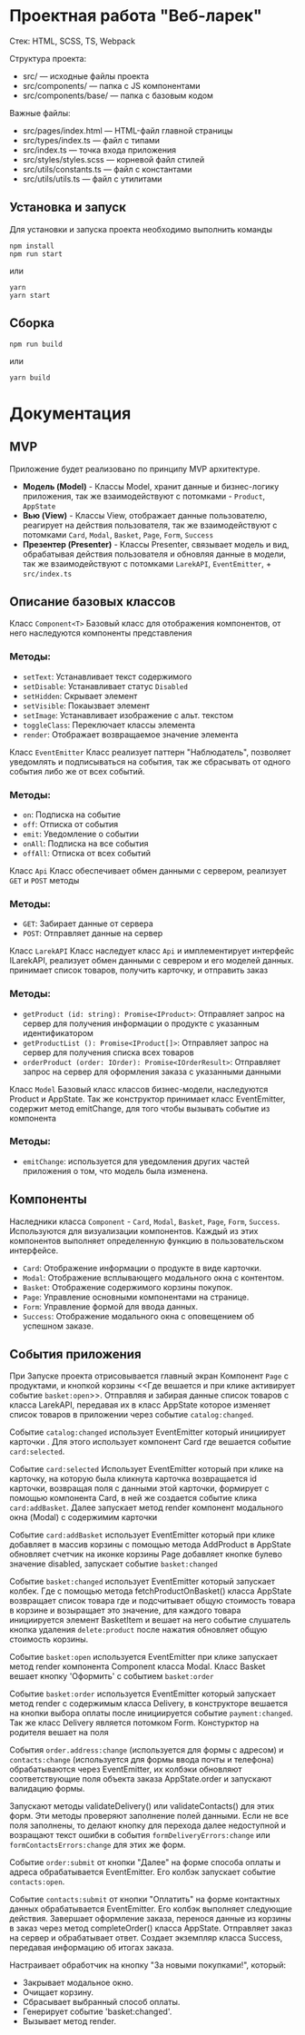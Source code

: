 # Проектная работа "Веб-ларек"

Стек: HTML, SCSS, TS, Webpack

Структура проекта:
- src/ — исходные файлы проекта
- src/components/ — папка с JS компонентами
- src/components/base/ — папка с базовым кодом

Важные файлы:
- src/pages/index.html — HTML-файл главной страницы
- src/types/index.ts — файл с типами
- src/index.ts — точка входа приложения
- src/styles/styles.scss — корневой файл стилей
- src/utils/constants.ts — файл с константами
- src/utils/utils.ts — файл с утилитами

## Установка и запуск
Для установки и запуска проекта необходимо выполнить команды

```
npm install
npm run start
```

или

```
yarn
yarn start
```
## Сборка

```
npm run build
```

или

```
yarn build
```


# Документация
## MVP

Приложение будет реализовано по принципу MVP архитектуре.

- **Модель (Model)** - Классы Model, хранит данные и бизнес-логику приложения, так же взаимодействуют с потомками - `Product`, `AppState`
- **Вью (View)** - Классы View, отображает данные пользователю, 
реагирует на действия пользователя, так же взаимодействуют с потомками `Card`, `Modal`, `Basket`, `Page`, `Form`, `Success`
- **Презентер (Presenter)** - Классы Presenter, cвязывает модель и вид, 
обрабатывая действия пользователя и обновляя данные в модели, 
так же взаимодействуют с потомками `LarekAPI`, `EventEmitter`, + `src/index.ts`

## Описание базовых классов

Класс `Component<T>`
Базовый класс для отображения компонентов, от него наследуются компоненты представления

### Методы: ###
  - `setText`: Устанавливает текст содержимого
  - `setDisable`: Устанавливает статус `Disabled`
  - `setHidden`: Скрывает элемент
  - `setVisible`: Покаызвает элемент
  - `setImage`: Устанавливает изображение с альт. текстом
  - `toggleClass`: Переключает классы элемента
  - `render`: Отображает возвращаемое значение элемента

Класс `EventEmitter`
Класс реализует паттерн "Наблюдатель", позволяет уведомлять и подписываться на события, так же сбрасывать от одного события либо же от всех событий.

### Методы: ###
  - `on`: Подписка на событие
  - `off`: Отписка от события
  - `emit`: Уведомление о событии
  - `onAll`: Подписка на все события
  - `offAll`: Отписка от всех событий

Класс `Api`
Класс обеспечивает обмен данными с сервером, реализует `GET` и `POST` методы

### Методы: ###
  - `GET`: Забирает данные от сервера
  - `POST`: Отправляет данные на сервер

Класс `LarekAPI`
Класс наследует класс `Api` и имплементирует интерфейс ILarekAPI, реализует обмен данными с севрером и его моделей данных. принимает список товаров, получить карточку, и отправить заказ

### Методы: ###
  - `getProduct (id: string): Promise<IProduct>`: Отправляет запрос на сервер для получения информации о продукте с указанным идентификатором
  - `getProductList (): Promise<IProduct[]>`: Отправляет запрос на сервер для получения списка всех товаров
  - `orderProduct (order: IOrder): Promise<IOrderResult>`: Отправляет запрос на сервер для оформления заказа с указанными данными

Класс `Model`
Базовый класс классов бизнес-модели, наследуются Product и AppState. Так же конструктор принимает класс EventEmitter, содержит метод emitChange, для того чтобы вызывать событие из компонента

### Методы: ###
  - `emitChange`: используется для уведомления других частей приложения о том, что модель была изменена.

## Компоненты 

Наследники класса `Component` - `Card`, `Modal`, `Basket`, `Page`, `Form`, `Success`. Используются для визуализации компонентов. Каждый из этих компонентов выполняет определенную функцию в пользовательском интерфейсе.

- `Card`: Отображение информации о продукте в виде карточки.
- `Modal`: Отображение всплывающего модального окна с контентом.
- `Basket`: Отображение содержимого корзины покупок.
- `Page`: Управление основными компонентами на странице.
- `Form`: Управление формой для ввода данных.
- `Success`: Отображение модального окна с оповещением об успешном заказе.

## События приложения

При Запуске проекта отрисовывается главный экран Компонент `Page` с продуктами, и кнопкой корзины <<Где вешается и при клике активирует событие `basket:open`>>. Отправляя и забирая данные список товаров с класса LarekAPI, передавая их в класс AppState
которое изменяет список товаров в приложении через событие `catalog:changed`.

Событие `catalog:changed` использует EventEmitter который инициирует карточки . Для этого использует компонент Card где вешается событие `card:selected`.

Событие `card:selected` Использует EventEmitter который при клике на карточку, на которую была кликнута карточка возвращается id карточки, возвращая поля с данными этой карточки,
формирует с помощью компонента Card, в ней же создается событие клика `card:addBasket`. Далее запускает метод render компонент модального окна (Modal) с содержимим карточки

Событие `card:addBasket` использует EventEmitter который при клике добавляет в массив корзины с помощью метода AddProduct в AppState обновляет счетчик на иконке корзины Page добавляет кнопке булево значение disabled, запускает событие `basket:changed`

Событие `basket:changed` использует EventEmitter который запускает колбек. Где с помощью метода fetchProductOnBasket() класса AppState возвращает список товара где и подсчитывает общую стоимость товара в корзине и возыращает это значение, для каждого товара инициируется элемент BasketItem и вешает на него событие слушатель кнопка удаления `delete:product` после нажатия обновляет общую стоимость корзины.

Событие `basket:open` используется EventEmitter при клике запускает метод render компонента Component класса Modal. Класс Basket вешает кнопку 'Оформить' с событием `basket:order`

Событие `basket:order` используется EventEmitter который запускает метод render с содержимым класса Delivery, в конструкторе вешается на кнопки выбора оплаты после инициируется событие `payment:changed`. Так же класс Delivery является потомком Form. Констурктор на родителя вешает на поля

События `order.address:change` (используется для формы с адресом) и `contacts:change` (используется для формы ввода почты и телефона) обрабатываются через EventEmitter, их колбэки обновляют соответствующие поля объекта заказа AppState.order и запускают валидацию формы.

Запускают методы validateDelivery() или validateContacts() для этих форм. Эти методы проверяют заполнение полей данными. Если не все поля заполнены, то делают кнопку для перехода далее недоступной и возращают текст ошибки в события `formDeliveryErrors:change` или `formContactsErrors:change` для этих же форм.

Событие `order:submit` от кнопки "Далее" на форме способа оплаты и адреса обрабатывается EventEmitter. Его колбэк запускает событие `contacts:open`.

Событие `contacts:submit` от кнопки "Оплатить" на форме контактных данных обрабатывается EventEmitter. Его колбэк выполняет следующие действия. Завершает оформление заказа, перенося данные из корзины в заказ через метод completeOrder() класса AppState. Отправляет заказ на сервер и обрабатывает ответ. Создает экземпляр класса Success, передавая информацию об итогах заказа.

Настраивает обработчик на кнопку "За новыми покупками!", который:
- Закрывает модальное окно.
- Очищает корзину.
- Сбрасывает выбранный способ оплаты.
- Генерирует событие 'basket:changed'.
- Вызывает метод render.